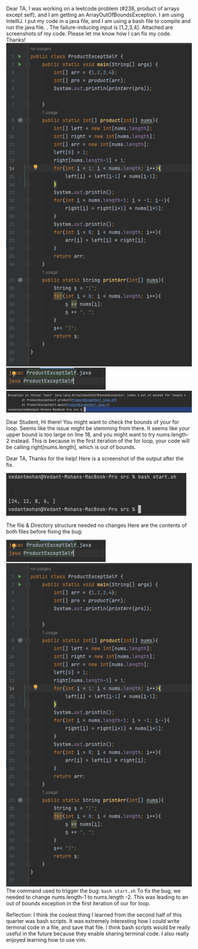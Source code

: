 Dear TA,
I was working on a leetcode problem (#238, product of arrays except self), and I am getting an ArrayOutOfBoundsException. 
I am using IntellIJ. I put my code in a java file, and I am using a bash file to compile and run the java file. . The failure-inducing input is [1,2,3,4]. Attached are screenshots
of my code. Please let me know how I can fix my code. Thanks!
![Image](lab5-1.png) <br>
![Image](lab5-2.png) <br>
![Image](lab5-3.png) <br>

Dear Student,
Hi there! You might want to check the bounds of your for loop. Seems like the issue might be stemming from there. It seems
like your upper bound is too large on line 18, and you might want to try nums.length-2 instead. This is because in the first
iteration of the for loop, your code will be calling right[nums.length], which is out of bounds. 

Dear TA, 
Thanks for the help! Here is a screenshot of the output after the fix.

![Image](lab5-4.png) <br>

The file & Directory structure needed no changes
Here are the contents of both files before fixing the bug:

![Image](lab5-2.png) <br>
![Image](lab5-1.png) <br>
The command used to trigger the bug: `bash start.sh`
To fix the bug, we needed to change nums.length-1 to nums.length -2. This was leading to an out of bounds
exception in the first iteration of our for loop.

Reflection:
I think the coolest thing I learned from the second half of this quarter was bash scripts. It was extremely interesting
how I could write terminal code in a file, and save that file. I think bash scripts would be really useful in the future
because they enable sharing terminal code. I also really enjoyed learning how to use vim. 

